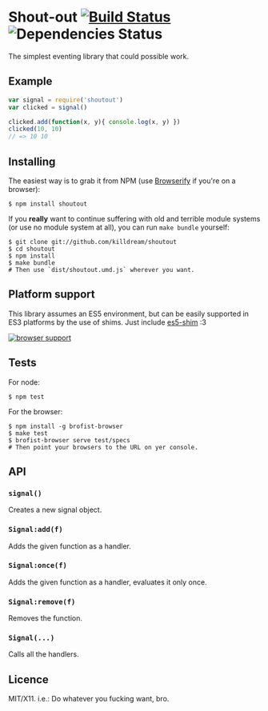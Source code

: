 Shout-out [![Build Status](https://travis-ci.org/killdream/shoutout.png)](https://travis-ci.org/killdream/shoutout) ![Dependencies Status](https://david-dm.org/killdream/shoutout.png)
==========

The simplest eventing library that could possible work.


## Example

```js
var signal = require('shoutout')
var clicked = signal()

clicked.add(function(x, y){ console.log(x, y) })
clicked(10, 10)
// => 10 10
```


## Installing

The easiest way is to grab it from NPM (use [Browserify][] if you're on a
browser):

    $ npm install shoutout
    
If you **really** want to continue suffering with old and terrible module
systems (or use no module system at all), you can run `make bundle` yourself:

    $ git clone git://github.com/killdream/shoutout
    $ cd shoutout
    $ npm install
    $ make bundle
    # Then use `dist/shoutout.umd.js` wherever you want.
    
[browserify]: https://github.com/substack/node-browserify


## Platform support

This library assumes an ES5 environment, but can be easily supported in ES3
platforms by the use of shims. Just include [es5-shim][] :3

[es5-shim]: https://github.com/kriskowal/es5-shim

[![browser support](https://ci.testling.com/killdream/shoutout.png)](http://ci.testling.com/killdream/shoutout)


## Tests

For node:

    $ npm test
    
For the browser:

    $ npm install -g brofist-browser
    $ make test
    $ brofist-browser serve test/specs
    # Then point your browsers to the URL on yer console.


## API

### `signal()`

Creates a new signal object.

### `Signal:add(f)`

Adds the given function as a handler.

### `Signal:once(f)`

Adds the given function as a handler, evaluates it only once.

### `Signal:remove(f)`

Removes the function.

### `Signal(...)`

Calls all the handlers.



## Licence

MIT/X11. i.e.: Do whatever you fucking want, bro.
